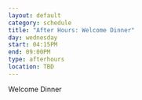 ```yaml
---
layout: default
category: schedule
title: "After Hours: Welcome Dinner"
day: wednesday
start: 04:15PM
end: 09:00PM
type: afterhours
location: TBD
---
```


Welcome Dinner
